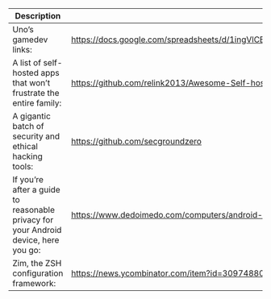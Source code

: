 Description | Link
------------ | ------------
Uno’s gamedev links: | https://docs.google.com/spreadsheets/d/1ingVlCEftStqau1KjGqm0P7M44YlY3G5H2rCD0aSXDY/edit#gid=0
A list of self-hosted apps that won’t frustrate the entire family: | https://github.com/relink2013/Awesome-Self-hosting-for-the-whole-family
A gigantic batch of security and ethical hacking tools: | https://github.com/secgroundzero
If you’re after a guide to reasonable privacy for your Android device, here you go: | https://www.dedoimedo.com/computers/android-privacy-guide.html
Zim, the ZSH configuration framework: | https://news.ycombinator.com/item?id=30974880

